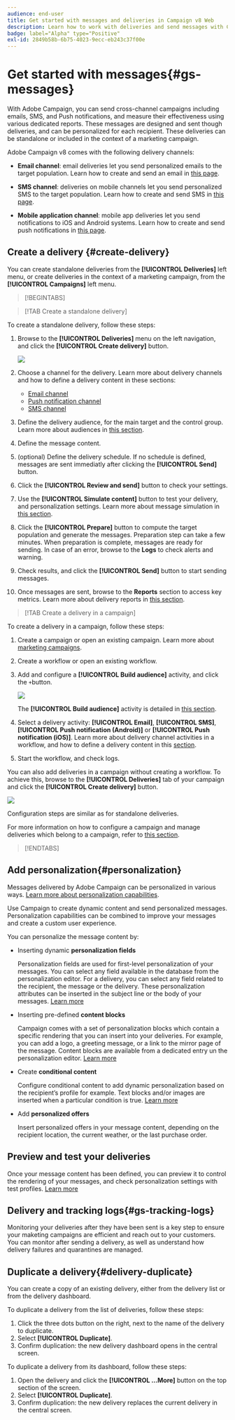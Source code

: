 ```yaml
---
audience: end-user
title: Get started with messages and deliveries in Campaign v8 Web
description: Learn how to work with deliveries and send messages with Campaign Web
badge: label="Alpha" type="Positive"
exl-id: 2849b58b-6b75-4023-9ecc-eb243c37f00e
---
```

# Get started with messages{#gs-messages}


With Adobe Campaign, you can send cross-channel campaigns including emails, SMS, and Push notifications, and measure their effectiveness using various dedicated reports. These messages are designed and sent though deliveries, and can be personalized for each recipient. These deliveries can be standalone or included in the context of a marketing campaign.

Adobe Campaign v8 comes with the following delivery channels:

* **Email channel**: email deliveries let you send personalized emails to the target population. Learn how to create and send an email in [this page](../email/create-email.md).

* **SMS channel**: deliveries on mobile channels let you send personalized SMS to the target population.  Learn how to create and send SMS in [this page](../sms/create-sms.md).

* **Mobile application channel**: mobile app deliveries let you send notifications to iOS and Android systems.  Learn how to create and send push notifications in [this page](../push/gs-push.md).

## Create a delivery {#create-delivery}

You can create standalone deliveries from the **[!UICONTROL Deliveries]** left menu, or create deliveries in the context of a marketing campaign, from the **[!UICONTROL Campaigns]** left menu. 

>[!BEGINTABS]

>[!TAB Create a standalone delivery]

To create a standalone delivery, follow these steps:

1. Browse to the **[!UICONTROL Deliveries]** menu on the left navigation, and click the **[!UICONTROL Create delivery]** button.

    ![](assets/create-a-delivery.png)
    
1. Choose a channel for the delivery. Learn more about delivery channels and how to define a delivery content in these sections: 

    * [Email channel](../email/create-email.md)
    * [Push notification channel](../push/gs-push.md)
    * [SMS channel](../sms/create-sms.md)

1. Define the delivery audience, for the main target and the control group. Learn more about audiences in [this section](../audience/about-audiences.md).
1. Define the message content.
1. (optional) Define the delivery schedule. If no schedule is defined, messages are sent immediatly after clicking the **[!UICONTROL Send]** button.
1. Click the  **[!UICONTROL Review and send]** button to check your settings.
1. Use the  **[!UICONTROL Simulate content]** button to test your delivery, and personalization settings. Learn more about message simulation in [this section](../preview-test/preview-test.md).
1. Click the  **[!UICONTROL Prepare]** button to compute the target population and generate the messages. Preparation step can take a few minutes. When preparation is complete, messages are ready for sending. In case of an error, browse to the **Logs** to check alerts and warning.
1. Check results, and click the  **[!UICONTROL Send]** button to start sending messages.
1. Once messages are sent, browse to the **Reports** section to access key metrics. Learn more about delivery reports in [this section](../reporting/delivery-reports.md).

>[!TAB Create a delivery in a campaign]

To create a delivery in a campaign, follow these steps:

1. Create a campaign or open an existing campaign. Learn more about [marketing campaigns](../campaigns/gs-campaigns.md).
1. Create a workflow or open an existing workflow.
1. Add and configure a **[!UICONTROL Build audience]** activity, and click the `+`button.

    ![](assets/add-delivery-in-wf.png)

    The **[!UICONTROL Build audience]** activity is detailed in [this section](../workflows/targeting-activities.md).

1. Select a delivery activity: **[!UICONTROL Email]**, **[!UICONTROL SMS]**, **[!UICONTROL Push notification (Android)]** or **[!UICONTROL Push notification (iOS)]**. Learn more about delivery channel activities in a workflow, and how to define a delivery content in this [section](../workflows/channel-activities.md).
1. Start the workflow, and check logs.

You can also add deliveries in a campaign without creating a workflow. To achieve this, browse to the **[!UICONTROL Deliveries]** tab of your campaign and click the **[!UICONTROL Create delivery]** button.

![](assets/new-campaign-delivery.png)

Configuration steps are similar as for standalone deliveries.

For more information on how to configure a campaign and manage deliveries which belong to a campaign, refer to [this section](../campaigns/gs-campaigns.md).

>[!ENDTABS]


## Add personalization{#personalization}

Messages delivered by Adobe Campaign can be personalized in various ways. [Learn more about personalization capabilities](../personalization/personalize.md).

Use Campaign to create dynamic content and send personalized messages. Personalization capabilities can be combined to improve your messages and create a custom user experience.

You can personalize the message content by:

* Inserting dynamic **personalization fields**

    Personalization fields are used for first-level personalization of your messages. You can select any field available in the database from the personalization editor. For a delivery, you can select any field related to the recipient, the message or the delivery. These personalization attributes can be inserted in the subject line or the body of your messages. [Learn more](../personalization/personalize.md)
    
* Inserting pre-defined **content blocks**
    
    Campaign comes with a set of personalization blocks which contain a specific rendering that you can insert into your deliveries. For example, you can add a logo, a greeting message, or a link to the mirror page of the message. Content blocks are available from a dedicated entry un the personalization editor. [Learn more](../personalization/personalize.md#ootb-content-blocks)

* Create **conditional content**

    Configure conditional content to add dynamic personalization based on the recipient’s profile for example. Text blocks and/or images are inserted when a particular condition is true. [Learn more](../personalization/conditions.md)

* Add **personalized offers**
    
    Insert personalized offers in your message content, depending on the recipient location, the current weather, or the last purchase order.


## Preview and test your deliveries

Once your message content has been defined, you can preview it to control the rendering of your messages, and check personalization settings with test profiles. [Learn more](../preview-test/preview-test.md)


## Delivery and tracking logs{#gs-tracking-logs}

Monitoring your deliveries after they have been sent is a key step to ensure your maketing campaigns are efficient and reach out to your customers. You can monitor after sending a delivery, as well as understand how delivery failures and quarantines are managed.

## Duplicate a delivery{#delivery-duplicate}

You can create a copy of an existing delivery, either from the delivery list or from the delivery dashboard. 

To duplicate a delivery from the list of deliveries, follow these steps:

1. Click the three dots button on the right, next to the name of the delivery to duplicate.
1. Select  **[!UICONTROL Duplicate]**.
1. Confirm duplication: the new delivery dashboard opens in the central screen.


To duplicate a delivery from its dashboard, follow these steps:

1. Open the delivery and click the  **[!UICONTROL ...More]** button on the top section of the screen. 
1. Select  **[!UICONTROL Duplicate]**. 
1. Confirm duplication: the new delivery replaces the current delivery in the central screen.

